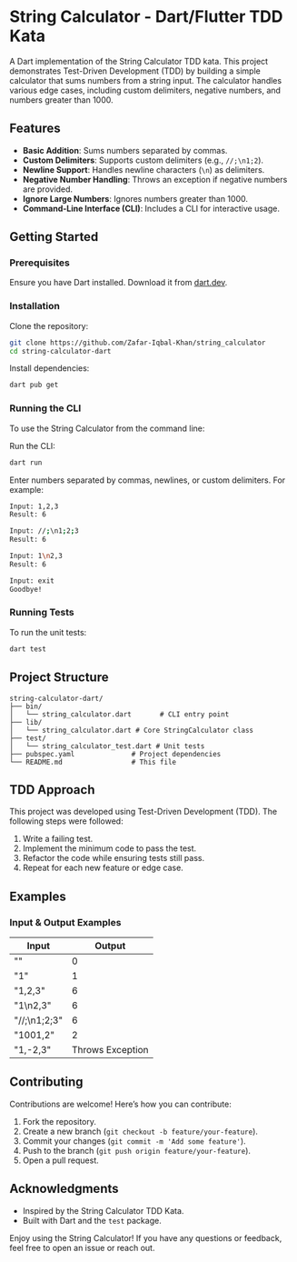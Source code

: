 # String Calculator - Dart/Flutter TDD Kata

A Dart implementation of the String Calculator TDD kata. This project demonstrates Test-Driven Development (TDD) by building a simple calculator that sums numbers from a string input. The calculator handles various edge cases, including custom delimiters, negative numbers, and numbers greater than 1000.

## Features
- **Basic Addition**: Sums numbers separated by commas.
- **Custom Delimiters**: Supports custom delimiters (e.g., `//;\n1;2`).
- **Newline Support**: Handles newline characters (`\n`) as delimiters.
- **Negative Number Handling**: Throws an exception if negative numbers are provided.
- **Ignore Large Numbers**: Ignores numbers greater than 1000.
- **Command-Line Interface (CLI)**: Includes a CLI for interactive usage.

## Getting Started

### Prerequisites
Ensure you have Dart installed. Download it from [dart.dev](https://dart.dev/).

### Installation
Clone the repository:

```bash
git clone https://github.com/Zafar-Iqbal-Khan/string_calculator
cd string-calculator-dart
```

Install dependencies:

```bash
dart pub get
```

### Running the CLI
To use the String Calculator from the command line:

Run the CLI:

```bash
dart run
```

Enter numbers separated by commas, newlines, or custom delimiters. For example:

```bash
Input: 1,2,3
Result: 6

Input: //;\n1;2;3
Result: 6

Input: 1\n2,3
Result: 6

Input: exit
Goodbye!
```

### Running Tests
To run the unit tests:

```bash
dart test
```

## Project Structure
```plaintext
string-calculator-dart/
├── bin/
│   └── string_calculator.dart       # CLI entry point
├── lib/
│   └── string_calculator.dart # Core StringCalculator class
├── test/
│   └── string_calculator_test.dart # Unit tests
├── pubspec.yaml              # Project dependencies
└── README.md                 # This file
```

## TDD Approach
This project was developed using Test-Driven Development (TDD). The following steps were followed:

1. Write a failing test.
2. Implement the minimum code to pass the test.
3. Refactor the code while ensuring tests still pass.
4. Repeat for each new feature or edge case.

## Examples

### Input & Output Examples
| Input         | Output             |
|--------------|------------------|
| ""           | 0                |
| "1"         | 1                |
| "1,2,3"     | 6                |
| "1\n2,3"    | 6                |
| "//;\n1;2;3" | 6                |
| "1001,2"     | 2                |
| "1,-2,3"     | Throws Exception |

## Contributing
Contributions are welcome! Here’s how you can contribute:

1. Fork the repository.
2. Create a new branch (`git checkout -b feature/your-feature`).
3. Commit your changes (`git commit -m 'Add some feature'`).
4. Push to the branch (`git push origin feature/your-feature`).
5. Open a pull request.


## Acknowledgments
- Inspired by the String Calculator TDD Kata.
- Built with Dart and the `test` package.

Enjoy using the String Calculator! If you have any questions or feedback, feel free to open an issue or reach out.

